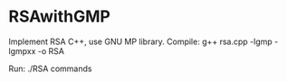 # RSAwithGMP
Implement RSA  C++, use GNU MP library.
Compile: g++ rsa.cpp -lgmp -lgmpxx -o RSA

Run: ./RSA commands
